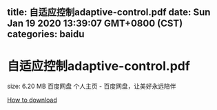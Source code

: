 
title: 自适应控制adaptive-control.pdf
date: Sun Jan 19 2020 13:39:07 GMT+0800 (CST)    
categories: baidu
---

# 自适应控制adaptive-control.pdf
size: 6.20 MB
 百度网盘 个人主页 - 百度网盘，让美好永远陪伴
 

[How to download](https://bpcam.bemobtrk.com/go/2ceec3aa-1ca2-46d6-b9ff-aaa5c184517c?jno=3588)